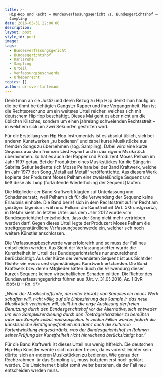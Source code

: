```yaml
---
title: >-
  Hip-Hop und Recht – Bundesverfassungsgericht vs. Bundesgerichtshof – Thema:
  Sampling
date: 2016-05-31 22:00:00
description:
layout: post
style_id: post
image:
tags:
  - Bundesverfassungsgericht
  - Bundesgerichtshof
  - Karlsruhe
  - Sampling
  - Urteil
  - Verfassungsbeschwerde
  - Urheberrecht
topics: []
author: dr-sven-tintemann
---
```

Denkt man an die Justiz und deren Bezug zu Hip Hop denkt man häufig an die berühmt berüchtigten Gangster Rapper und ihre Vergangenheit. Nun ist die Rechtsprechung um ein weiteres Urteil reicher, welches sich mit deutschem Hip Hop beschäftigt. Dieses Mal geht es aber nicht um die üblichen Klisches, sondern um einen jahrelang schwelenden Rechtsstreit – in welchem sich um zwei Sekunden gestritten wird.

Für die Erstellung von Hip Hop Instrumentals ist es absolut üblich, sich bei anderen Kunstwerken „zu bedienen“ und dabei kurze Musikstücke aus fremden Songs zu übernehmen (sog. Sampling). Dabei wird eine kurze Sequenz aus dem fremden Lied kopiert und in das eigene Musikstück übernommen. So hat es auch der Rapper und Produzent Moses Pelham im Jahr 1997 getan. Bei der Produktion eines Musikstückes für die Sängerin Sabrina Setlur bediente sich Moses Pelham bei der Band Kraftwerk, welche im Jahr 1977 den Song „Metall auf Metall“ veröffentlichte. Aus diesem Werk kopierte der Produzent Moses Pelham eine zweisekündige Sequenz und ließ diese als Loop (forlaufende Wiederholung der Sequenz) laufen.

Die Mitglieder der Band Kraftwerk klagten auf Unterlassung und Schadensersatz, weil Pelham sich für die Verwendung der Sequenz keine Erlaubnis einholte. Die Band berief sich in dem Rechtsstreit auf ihr Recht am geistigen Eigentum, während Pelham die Kunstfreiheit (Art. 5 Grundgesetz), in Gefahr sieht. Im letzten Urteil aus dem Jahr 2012 wurde vom Bundesgerichtshof entscheiden, dass der Song nicht mehr vertrieben werden darf. Gegen dieses Urteil legte der Produzent Moses Pelham die streitgegenständliche Verfassungbeschwerde ein, welcher sich noch weitere Künstler anschlossen.

Die Verfassungsbeschwerde war erfolgreich und so muss der Fall neu entscheiden werden. Aus Sicht der Verfassungsrichter wurde die Kunstfreiheit im Urteil des Bundesgerichtshofes nur unzureichend berücksichtigt. Aus der Kürze der verwendeten Sequenz ist aus Sicht der Richter ein neues und eigenständiges Kunstwerk entstanden. Die Band Kraftwerk bzw. deren Mitglieder hätten durch die Verwendung dieser kurzen Sequenz keinen wirtschaftlichen Schaden erlitten. Die Richter des Bundesverfassungsgerichts führen aus (Urt. v. 31.05.2016, Az. 1 BvR 1585/13 – Rn. 97):

*„Wenn der Musikschaffende, der unter Einsatz von Samples ein neues Werk schaffen will, nicht völlig auf die Einbeziehung des Sample in das neue Musikstück verzichten will, stellt ihn die enge Auslegung der freien Benutzung durch den Bundesgerichtshof vor die Alternative, sich entweder um eine Samplelizenzierung durch den Tonträgerhersteller zu bemühen oder das Sample selbst nachzuspielen. In beiden Fällen würden jedoch die künstlerische Betätigungsfreiheit und damit auch die kulturelle Fortentwicklung eingeschränkt, was der Bundesgerichtshof im Rahmen seiner Prüfung der Kunstfreiheit nicht hinreichend berücksichtigt hat.“*

Für die Band Kraftwerk ist dieses Urteil nur wenig hilfreich. Die deutschen Hip-Hop Künstler werden sich darüber freuen, da es vorerst leichter sein dürfte, sich an anderen Musikstücken zu bedienen. Wie genau der Rechtsrahmen für das Sampling ist, muss trotzdem erst noch geklärt werden. Die Unsicherheit bleibt somit weiter bestehen, da der Fall neu entscheiden werden muss.